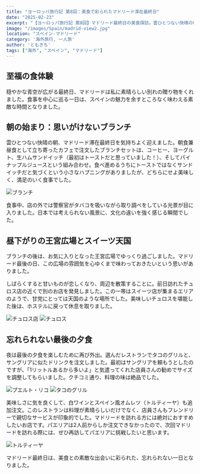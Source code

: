 ```yaml
---
title: "ヨーロッパ旅行記 第8回：美食で彩られたマドリード滞在最終日"
date: "2025-02-23"
excerpt: "【ヨーロッパ旅行記 第8回】マドリード最終日の美食探訪。雲ひとつない快晴の朝、思いがけないサンドイッチとの出会いから始まる一日。警察官が路上でタバコを吸いながら取り調べをする異文化体験、王宮広場でのんびり過ごす贅沢な時間、そしてスイーツ天国での絶品チュロス体験。夜は地元で愛されるレストランで、タコのグリル、スペイン風オムレツを堪能し、親切な店員さんに勧められた特製ドリンクに舌鼓。料理の美味しさとスタッフの温かさに心打たれた、忘れられない食の締めくくり。次回はぜひパエリアをという思いを残しつつ、美食で彩られたマドリード滞在最終日の記録。"
image: "/images/Spain/madrid-view2.jpg"
location: "スペイン-マドリード"
category: '海外旅行, 一人旅'
author: 'ともきち'
tags: ["海外", "スペイン", "マドリード"]
---
```


## 至福の食体験

穏やかな青空が広がる最終日、マドリードは私に素晴らしい別れの贈り物をくれました。食事を中心に巡る一日は、スペインの魅力を余すところなく味わえる素敵な時間となりました。

## 朝の始まり：思いがけないブランチ

雲ひとつない快晴の朝、マドリード滞在最終日を気持ちよく迎えました。朝食兼昼食として立ち寄ったカフェで注文したブランチセットは、コーヒー、ヨーグルト、生ハムサンドイッチ（最初はトーストだと思っていました！）、そしてパイナップルジュースという組み合わせ。食べ進めるうちにトーストではなくサンドイッチだと気づくという小さなハプニングがありましたが、どちらにせよ美味しく、満足のいく食事でした。

![ブランチ](/images/Spain/morning.jpg)

食事中、店の外では警察官がタバコを吸いながら取り調べをしている光景が目に入りました。日本では考えられない風景に、文化の違いを強く感じる瞬間でした。

## 昼下がりの王宮広場とスイーツ天国

ブランチの後は、お気に入りとなった王宮広場でゆっくり過ごしました。マドリード最後の日、この広場の雰囲気を心ゆくまで味わっておきたいという思いがありました。

しばらくすると甘いものが恋しくなり、周辺を散策することに。前日訪れたチュロス店の近くで別のお店を発見しました。この一帯はスイーツ店が集まるエリアのようで、甘党にとっては天国のような場所でした。美味しいチュロスを堪能した後は、ホステルに戻って休息を取りました。

![チュロス店](/images/Spain/dona-castiza.jpg)
![チュロス](/images/Spain/churros.jpg)

## 忘れられない最後の夕食

夜は最後の夕食を楽しむために再び外出。選んだレストランでタコのグリルと、サングリアに似たドリンクを注文しました。最初はサングリアを頼もうとしたのですが、「1リットルあるから多いよ」と気遣ってくれた店員さんの勧めでサイズを調整してもらいました。クチコミ通り、料理の味は絶品でした。

![プエルト・リコ](/images/Spain/puerto-rico.jpg)
![タコのグリル](/images/Spain/puerto-rico2.jpg)

美味しさに気を良くして、白ワインとスペイン風オムレツ（トルティーヤ）も追加注文。このレストランは料理が素晴らしいだけでなく、店員さんもフレンドリーで親切なサービスが印象的でした。マドリードを訪れる方には絶対におすすめしたいお店です。パエリアは2人前からしか注文できなかったので、次回マドリードを訪れる際には、ぜひ再訪してパエリアに挑戦したいと思います。

![トルティーヤ](/images/Spain/puerto-rico3.jpg)

マドリード最終日は、美食との素敵な出会いに彩られた、忘れられない一日となりました。

